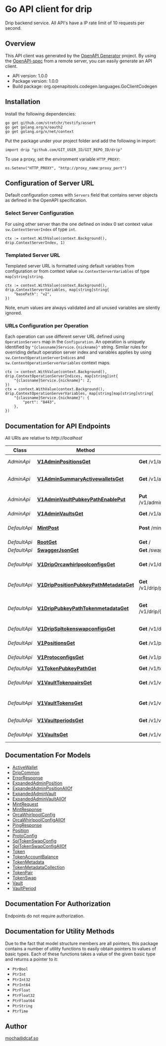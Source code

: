 # Go API client for drip

Drip backend service.
All API's have a IP rate limit of 10 requests per second.


## Overview
This API client was generated by the [OpenAPI Generator](https://openapi-generator.tech) project.  By using the [OpenAPI-spec](https://www.openapis.org/) from a remote server, you can easily generate an API client.

- API version: 1.0.0
- Package version: 1.0.0
- Build package: org.openapitools.codegen.languages.GoClientCodegen

## Installation

Install the following dependencies:

```shell
go get github.com/stretchr/testify/assert
go get golang.org/x/oauth2
go get golang.org/x/net/context
```

Put the package under your project folder and add the following in import:

```golang
import drip "github.com/GIT_USER_ID/GIT_REPO_ID/drip"
```

To use a proxy, set the environment variable `HTTP_PROXY`:

```golang
os.Setenv("HTTP_PROXY", "http://proxy_name:proxy_port")
```

## Configuration of Server URL

Default configuration comes with `Servers` field that contains server objects as defined in the OpenAPI specification.

### Select Server Configuration

For using other server than the one defined on index 0 set context value `sw.ContextServerIndex` of type `int`.

```golang
ctx := context.WithValue(context.Background(), drip.ContextServerIndex, 1)
```

### Templated Server URL

Templated server URL is formatted using default variables from configuration or from context value `sw.ContextServerVariables` of type `map[string]string`.

```golang
ctx := context.WithValue(context.Background(), drip.ContextServerVariables, map[string]string{
	"basePath": "v2",
})
```

Note, enum values are always validated and all unused variables are silently ignored.

### URLs Configuration per Operation

Each operation can use different server URL defined using `OperationServers` map in the `Configuration`.
An operation is uniquely identified by `"{classname}Service.{nickname}"` string.
Similar rules for overriding default operation server index and variables applies by using `sw.ContextOperationServerIndices` and `sw.ContextOperationServerVariables` context maps.

```
ctx := context.WithValue(context.Background(), drip.ContextOperationServerIndices, map[string]int{
	"{classname}Service.{nickname}": 2,
})
ctx = context.WithValue(context.Background(), drip.ContextOperationServerVariables, map[string]map[string]string{
	"{classname}Service.{nickname}": {
		"port": "8443",
	},
})
```

## Documentation for API Endpoints

All URIs are relative to *http://localhost*

Class | Method | HTTP request | Description
------------ | ------------- | ------------- | -------------
*AdminApi* | [**V1AdminPositionsGet**](docs/AdminApi.md#v1adminpositionsget) | **Get** /v1/admin/positions | Get All Positions
*AdminApi* | [**V1AdminSummaryActivewalletsGet**](docs/AdminApi.md#v1adminsummaryactivewalletsget) | **Get** /v1/admin/summary/activewallets | Get All Active Wallet Addresses
*AdminApi* | [**V1AdminVaultPubkeyPathEnablePut**](docs/AdminApi.md#v1adminvaultpubkeypathenableput) | **Put** /v1/admin/vault/{pubkeyPath}/enable | Toggle the &#39;enabled&#39; flag on a vault
*AdminApi* | [**V1AdminVaultsGet**](docs/AdminApi.md#v1adminvaultsget) | **Get** /v1/admin/vaults | Get All Vaults
*DefaultApi* | [**MintPost**](docs/DefaultApi.md#mintpost) | **Post** /mint | Mint tokens (DEVNET ONLY)
*DefaultApi* | [**RootGet**](docs/DefaultApi.md#rootget) | **Get** / | Health Check
*DefaultApi* | [**SwaggerJsonGet**](docs/DefaultApi.md#swaggerjsonget) | **Get** /swagger.json | Swagger spec
*DefaultApi* | [**V1DripOrcawhirlpoolconfigsGet**](docs/DefaultApi.md#v1driporcawhirlpoolconfigsget) | **Get** /v1/drip/orcawhirlpoolconfigs | Get Orca Whirlpool Swap Configs
*DefaultApi* | [**V1DripPositionPubkeyPathMetadataGet**](docs/DefaultApi.md#v1drippositionpubkeypathmetadataget) | **Get** /v1/drip/position/{pubkeyPath}/metadata | Get Drip Position Metadata
*DefaultApi* | [**V1DripPubkeyPathTokenmetadataGet**](docs/DefaultApi.md#v1drippubkeypathtokenmetadataget) | **Get** /v1/drip/{pubkeyPath}/tokenmetadata | Get TokenMetadata for Devnet Mints.
*DefaultApi* | [**V1DripSpltokenswapconfigsGet**](docs/DefaultApi.md#v1dripspltokenswapconfigsget) | **Get** /v1/drip/spltokenswapconfigs | Get Token Swaps Configs
*DefaultApi* | [**V1PositionsGet**](docs/DefaultApi.md#v1positionsget) | **Get** /v1/positions | Get User Positions
*DefaultApi* | [**V1ProtoconfigsGet**](docs/DefaultApi.md#v1protoconfigsget) | **Get** /v1/protoconfigs | Get Proto Configs
*DefaultApi* | [**V1TokenPubkeyPathGet**](docs/DefaultApi.md#v1tokenpubkeypathget) | **Get** /v1/token/{pubkeyPath} | Get a Token
*DefaultApi* | [**V1VaultTokenpairsGet**](docs/DefaultApi.md#v1vaulttokenpairsget) | **Get** /v1/vault/tokenpairs | Get all Supported Token Pairs
*DefaultApi* | [**V1VaultTokensGet**](docs/DefaultApi.md#v1vaulttokensget) | **Get** /v1/vault/tokens | Get all Supported Tokens
*DefaultApi* | [**V1VaultperiodsGet**](docs/DefaultApi.md#v1vaultperiodsget) | **Get** /v1/vaultperiods | Get Vault Periods
*DefaultApi* | [**V1VaultsGet**](docs/DefaultApi.md#v1vaultsget) | **Get** /v1/vaults | Get Supported Vaults


## Documentation For Models

 - [ActiveWallet](docs/ActiveWallet.md)
 - [DripCommon](docs/DripCommon.md)
 - [ErrorResponse](docs/ErrorResponse.md)
 - [ExpandedAdminPosition](docs/ExpandedAdminPosition.md)
 - [ExpandedAdminPositionAllOf](docs/ExpandedAdminPositionAllOf.md)
 - [ExpandedAdminVault](docs/ExpandedAdminVault.md)
 - [ExpandedAdminVaultAllOf](docs/ExpandedAdminVaultAllOf.md)
 - [MintRequest](docs/MintRequest.md)
 - [MintResponse](docs/MintResponse.md)
 - [OrcaWhirlpoolConfig](docs/OrcaWhirlpoolConfig.md)
 - [OrcaWhirlpoolConfigAllOf](docs/OrcaWhirlpoolConfigAllOf.md)
 - [PingResponse](docs/PingResponse.md)
 - [Position](docs/Position.md)
 - [ProtoConfig](docs/ProtoConfig.md)
 - [SplTokenSwapConfig](docs/SplTokenSwapConfig.md)
 - [SplTokenSwapConfigAllOf](docs/SplTokenSwapConfigAllOf.md)
 - [Token](docs/Token.md)
 - [TokenAccountBalance](docs/TokenAccountBalance.md)
 - [TokenMetadata](docs/TokenMetadata.md)
 - [TokenMetadataCollection](docs/TokenMetadataCollection.md)
 - [TokenPair](docs/TokenPair.md)
 - [TokenSwap](docs/TokenSwap.md)
 - [Vault](docs/Vault.md)
 - [VaultPeriod](docs/VaultPeriod.md)


## Documentation For Authorization

 Endpoints do not require authorization.


## Documentation for Utility Methods

Due to the fact that model structure members are all pointers, this package contains
a number of utility functions to easily obtain pointers to values of basic types.
Each of these functions takes a value of the given basic type and returns a pointer to it:

* `PtrBool`
* `PtrInt`
* `PtrInt32`
* `PtrInt64`
* `PtrFloat`
* `PtrFloat32`
* `PtrFloat64`
* `PtrString`
* `PtrTime`

## Author

mocha@dcaf.so

